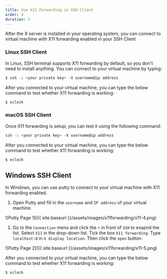 ```yaml
---
title: Use X11 Forwarding in SSH Client
order: 4
duration: 5
---
```


After the X server is installed in your operating system, you can connect to virtual machine with X11 forwarding enabled in your SSH Client

### Linux SSH Client

In Linux, SSH terminal supports X11 forwarding by default, so you don't need to install anything. You can connect to your virtual machine by typing:

```bash
$ ssh -i <your private key> -X username@ip address
```

After you connected to your virtual machine, you can type the below command to test whether X11 forwarding is working:

```bash
$ xclock
```

### macOS SSH Client

Once X11 forwarding is setup, you can test it using the following command:

```bash
ssh -i <your private key> -X username@ip address
```

After you connected to your virtual machine, you can type the below command to test whether X11 forwarding is working:

```bash
$ xclock
```

## Windows SSH Client

In Windows, you can use putty to connect to your virtual machine with X11 forwarding enabled.

1. Open Putty and fill in the `username` and `IP address` of your virtual machine.

![Putty Page 1]({{ site.baseurl }}/assets/images/x11forwarding/x11-4.png)

1. Go to the `Connection` menu and click the `+` in front of `SSH` to exapnd the list. Select `X11` in the drop-down list. Tick the box `X11 forwarding`. Type `localhost:0` in `X display location`. Then click the `open` button.

![Putty Page 2]({{ site.baseurl }}/assets/images/x11forwarding/x11-5.png)

After you connected to your virtual machine, you can type the below command to test whether X11 forwarding is working:

```bash
$ xclock
```
